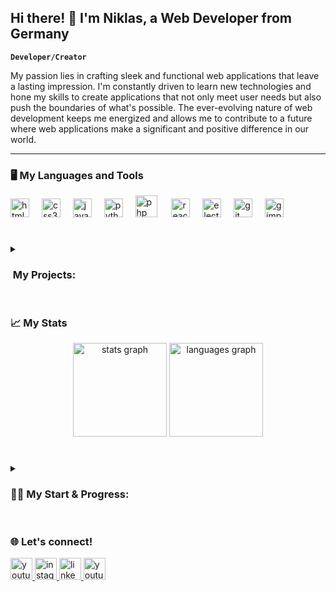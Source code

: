 <h2 align="left">Hi there! 👋 I'm Niklas, a Web Developer from Germany</h2>

<p dir="auto"><strong><code>Developer/Creator</code></strong></p>

<p align="left">My passion lies in crafting sleek and functional web applications that leave a lasting impression. I'm constantly driven to learn new technologies and hone my skills to create applications that not only meet user needs but also push the boundaries of what's possible. The ever-evolving nature of web development keeps me energized and allows me to contribute to a future where web applications make a significant and positive difference in our world.</p>

<hr>

### 🖥️ My Languages and Tools


<div align="left">
  <img src="https://cdn.jsdelivr.net/gh/devicons/devicon/icons/html5/html5-original.svg" height="30" alt="html5 logo"  />
  <img width="12" />
  <img src="https://cdn.jsdelivr.net/gh/devicons/devicon/icons/css3/css3-original.svg" height="30" alt="css3 logo"  />
  <img width="12" />
  <img src="https://cdn.jsdelivr.net/gh/devicons/devicon/icons/javascript/javascript-original.svg" height="30" alt="javascript logo"  />
  <img width="12" />
  <img src="https://cdn.jsdelivr.net/gh/devicons/devicon/icons/python/python-original.svg" height="30" alt="python logo"  />
  <img width="12" />
  <img src="https://cdn.jsdelivr.net/gh/devicons/devicon@latest/icons/php/php-original.svg" height="35" alt="php logo" />  
  <img width="15" />
  <img src="https://cdn.jsdelivr.net/gh/devicons/devicon/icons/react/react-original.svg" height="30" alt="react logo"  />
  <img width="12" />
  <img src="https://cdn.jsdelivr.net/gh/devicons/devicon@latest/icons/electron/electron-original.svg" height="30" alt="electron logo" />
  <img width="12" />
  <img src="https://cdn.jsdelivr.net/gh/devicons/devicon@latest/icons/git/git-original.svg" height="30" alt="git logo" />
  <img width="12" />
  <img src="https://cdn.jsdelivr.net/gh/devicons/devicon@latest/icons/gimp/gimp-original.svg" height="30" alt="gimp logo" />
</div>

#

<details>
  <summary><h3>‍ My Projects:</h3></summary>
  <div class="project-card">
  <h3>Project 1 Name</h3>
  <p>Brief description of the project.</p>
  <a href="https://yourapplication.com">Link to Project</a>
</div>

<div class="project-card">
  <h3>Project 2 Name</h3>
  <p>Brief description of the project.</p>
  <a href="https://yourapplication.com">Link to Project</a>
</div>

</details>


  #

### 📈 My Stats
<div align="center">
  <img src="https://github-readme-stats.vercel.app/api?username=niklasT201&hide_title=false&hide_rank=false&show_icons=true&include_all_commits=true&count_private=true&disable_animations=false&theme=dracula&locale=en&hide_border=false" height="150" alt="stats graph"  />
  <img src="https://github-readme-stats.vercel.app/api/top-langs?username=niklasT201&locale=en&hide_title=false&layout=compact&card_width=320&langs_count=5&theme=dracula&hide_border=false" height="150" alt="languages graph"  />
</div>

#

<details>
 <summary><h3>👨‍💻 My Start & Progress:</h3></summary>
   My journey began with a formal apprenticeship program in Information Technology, known as an "Ausbildung zum Informationstechnischen Assistenten" (German for Ausbildung as Information Technology Assistant). This provided a solid foundation in the technical aspects of IT.

Even outside of programming sessions, my mind buzzes with potential solutions to coding challenges.  There's a real burning passion for it – it's more than just a hobby!

My initial foray into programming was with Visual Basic, and it quickly propelled me towards the exciting world of web development.  I wasn't satisfied with just building websites – I craved a bigger challenge. That's when I set my sights on creating a website that could also function as a mobile app.  This ambitious project allowed me to push my boundaries, applying my knowledge and gaining invaluable experience in the ever-evolving field of web development.

In addition to web development, I've also been exploring the fascinating world of AI, particularly its application in voice cloning. This foray into a different area of technology demonstrates my curiosity and desire to keep learning and expanding my skillset.

The future of web development is brimming with possibilities, and I'm eager to be a part of it. My list of project ideas keeps growing, with everything from innovative web applications to user-friendly mobile interfaces on my mind.  I can't wait to dive into new technologies, overcome challenges, and keep pushing the boundaries of what's possible. The fire for programming burns bright, and I'm excited to see what I can create next!

</details>

#


### 🌐 Let's connect!

<div align="left">
  <a href="https://www.youtube.com/channel/UCdWbckH4tWVfuqyt7KUWg6A">  
    <img src="https://img.shields.io/static/v1?message=Youtube&logo=youtube&label=&color=FF0000&logoColor=white&labelColor=&style=for-the-badge" height="35" alt="youtube logo" />
  </a>
  <a href="https://www.instagram.com/n21_s01/">
    <img src="https://img.shields.io/static/v1?message=Instagram&logo=instagram&label=&color=E4405F&logoColor=white&labelColor=&style=for-the-badge" height="35" alt="instagram logo" />
  </a>
  <a href="https://www.linkedin.com/in/niklas-stadie-a04517266/">    
    <img src="https://img.shields.io/static/v1?message=LinkedIn&logo=linkedin&label=&color=0077B5&logoColor=white&labelColor=&style=for-the-badge" height="35" alt="linkedin logo" />
  </a>
   <a href="https://www.xing.com/profile/Niklas_Stadie">  
    <img src="https://img.shields.io/badge/Xing-lightgreen?style=for-the-badge&logo=xing&logoColor=white&color=lightgreen&cacheSeconds=3600" height="35" alt="youtube logo" />
  </a>
</div>


<br clear="both">
